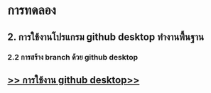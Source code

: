 # การทดลอง

## 2. การใช้งานโปรแกรม github desktop ทำงานพื้นฐาน

### 2.2 การสร้าง branch ด้วย github desktop


## [>> การใช้งาน github desktop>>](W12-Labsheet-01.md)
